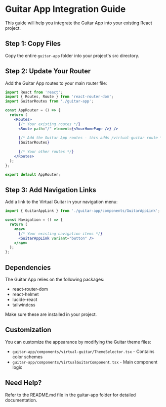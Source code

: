 
# Guitar App Integration Guide

This guide will help you integrate the Guitar App into your existing React project.

## Step 1: Copy Files

Copy the entire `guitar-app` folder into your project's src directory.

## Step 2: Update Your Router

Add the Guitar App routes to your main router file:

```jsx
import React from 'react';
import { Routes, Route } from 'react-router-dom';
import GuitarRoutes from './guitar-app';

const AppRouter = () => {
  return (
    <Routes>
      {/* Your existing routes */}
      <Route path="/" element={<YourHomePage />} />
      
      {/* Add the Guitar App routes - this adds /virtual-guitar route */}
      {GuitarRoutes}
      
      {/* Your other routes */}
    </Routes>
  );
};

export default AppRouter;
```

## Step 3: Add Navigation Links

Add a link to the Virtual Guitar in your navigation menu:

```jsx
import { GuitarAppLink } from './guitar-app/components/GuitarAppLink';

const Navigation = () => {
  return (
    <nav>
      {/* Your existing navigation items */}
      <GuitarAppLink variant="button" />
    </nav>
  );
};
```

## Dependencies

The Guitar App relies on the following packages:

- react-router-dom
- react-helmet
- lucide-react
- tailwindcss

Make sure these are installed in your project.

## Customization

You can customize the appearance by modifying the Guitar theme files:

- `guitar-app/components/virtual-guitar/ThemeSelector.tsx` - Contains color schemes
- `guitar-app/components/VirtualGuitarComponent.tsx` - Main component logic

## Need Help?

Refer to the README.md file in the guitar-app folder for detailed documentation.
